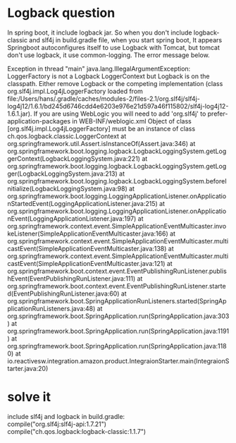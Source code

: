 # Logback question

In spring boot, it include logback jar.
So when you don't include logback-classic and slf4j in build.gradle file,
when you start spring boot, It appears Springboot autoconfigures itself to use Logback with Tomcat, but tomcat don't use logback, it use common-logging.
The error message below.

Exception in thread "main" java.lang.IllegalArgumentException: LoggerFactory is not a Logback LoggerContext but Logback is on the classpath. Either remove Logback or the competing implementation (class org.slf4j.impl.Log4jLoggerFactory loaded from file:/Users/hans/.gradle/caches/modules-2/files-2.1/org.slf4j/slf4j-log4j12/1.6.1/bd245d6746cdd4e6203e976e21d597a46f115802/slf4j-log4j12-1.6.1.jar). If you are using WebLogic you will need to add 'org.slf4j' to prefer-application-packages in WEB-INF/weblogic.xml Object of class [org.slf4j.impl.Log4jLoggerFactory] must be an instance of class ch.qos.logback.classic.LoggerContext
	at org.springframework.util.Assert.isInstanceOf(Assert.java:346)
	at org.springframework.boot.logging.logback.LogbackLoggingSystem.getLoggerContext(LogbackLoggingSystem.java:221)
	at org.springframework.boot.logging.logback.LogbackLoggingSystem.getLogger(LogbackLoggingSystem.java:213)
	at org.springframework.boot.logging.logback.LogbackLoggingSystem.beforeInitialize(LogbackLoggingSystem.java:98)
	at org.springframework.boot.logging.LoggingApplicationListener.onApplicationStartedEvent(LoggingApplicationListener.java:215)
	at org.springframework.boot.logging.LoggingApplicationListener.onApplicationEvent(LoggingApplicationListener.java:197)
	at org.springframework.context.event.SimpleApplicationEventMulticaster.invokeListener(SimpleApplicationEventMulticaster.java:166)
	at org.springframework.context.event.SimpleApplicationEventMulticaster.multicastEvent(SimpleApplicationEventMulticaster.java:138)
	at org.springframework.context.event.SimpleApplicationEventMulticaster.multicastEvent(SimpleApplicationEventMulticaster.java:121)
	at org.springframework.boot.context.event.EventPublishingRunListener.publishEvent(EventPublishingRunListener.java:111)
	at org.springframework.boot.context.event.EventPublishingRunListener.started(EventPublishingRunListener.java:60)
	at org.springframework.boot.SpringApplicationRunListeners.started(SpringApplicationRunListeners.java:48)
	at org.springframework.boot.SpringApplication.run(SpringApplication.java:303)
	at org.springframework.boot.SpringApplication.run(SpringApplication.java:1191)
	at org.springframework.boot.SpringApplication.run(SpringApplication.java:1180)
	at io.reactivesw.integration.amazon.product.IntegraionStarter.main(IntegraionStarter.java:20)

# solve it
  include slf4j and logback in build.gradle:  
  compile("org.slf4j:slf4j-api:1.7.21")  
  compile("ch.qos.logback:logback-classic:1.1.7")
